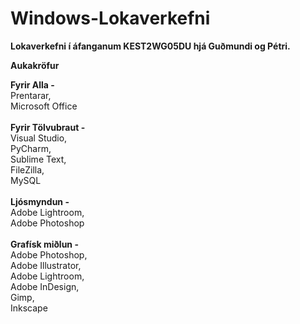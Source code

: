 # Windows-Lokaverkefni
**Lokaverkefni í áfanganum KEST2WG05DU hjá Guðmundi og Pétri.**


**Aukakröfur**

**Fyrir Alla -** \
  Prentarar, \
  Microsoft Office \
  \
**Fyrir Tölvubraut -** \
  Visual Studio, \
  PyCharm, \
  Sublime Text, \
  FileZilla, \
  MySQL \
  \
**Ljósmyndun -** \
  Adobe Lightroom, \
  Adobe Photoshop \
  \
**Grafísk miðlun -** \
  Adobe Photoshop, \
  Adobe Illustrator, \
  Adobe Lightroom, \
  Adobe InDesign, \
  Gimp, \
  Inkscape
  


